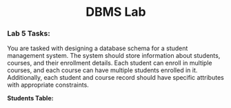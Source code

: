 <h1 align="center">DBMS Lab</h1>
<h3>Lab 5 Tasks:</h3>
<p>You are tasked with designing a database schema for a student management system. The system 
should store information about students, courses, and their enrollment details. Each student can 
enroll in multiple courses, and each course can have multiple students enrolled in it. Additionally, 
each student and course record should have specific attributes with appropriate constraints. 
</p>
<b>Students Table:</b>

